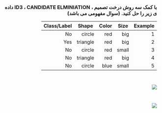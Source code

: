 <div dir="rtl">
  
  ### با کمک سه روش درخت تصمیم ، ID3 ، CANDIDATE ELMINIATION داده ی زیر را حل کنید. (سوال مفهومی می باشد)

|     Example    |     Size     |     Color    |     Shape       |     Class/Label    |
|----------------|--------------|--------------|-----------------|--------------------|
|     1          |     big      |     red      |     circle      |     No             |
|     2          |     big      |     red      |     triangle    |     Yes            |
|     3          |     small    |     red      |     circle      |     No             |
|     4          |     big      |     red      |     triangle    |     No             |
|     5          |     small    |     blue     |     circle      |     No             |
  
<br/>
  
  ![](https://github.com/semnan-university-ai/machine-learning-class/blob/main/excersiecs/mahyaghlmrz/14/1.PNG)
  
<br/>

  ![](https://github.com/semnan-university-ai/machine-learning-class/blob/main/excersiecs/mahyaghlmrz/14/2.PNG)

</div>
